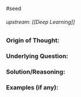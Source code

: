 #seed 
###### upstream: [[Deep Learning]]

### Origin of Thought:


### Underlying Question: 


### Solution/Reasoning: 


### Examples (if any): 

